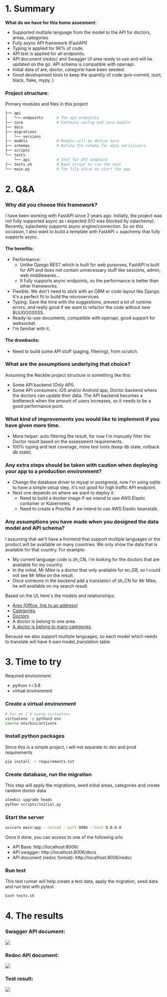 # 1. Summary
**What do we have for this home assesment:**
- Supported multiple language from the model to the API for doctors, areas, categories
- Fully async API framework (FastAPI)
- Typing is applied for 90% of code.
- API test is applied for all endpoints.
- API document (redoc) and Swagger UI area ready to use and will be updated on the go. API schema is compatible with openapi.
- Initial data of are, doctor, categorie have been seeded.
- Good development tools to keep the quantity of code (pre-commit, isort, black, flake, mypy..)

### Project structure:
Primary modules and files in this project
```sh
├── api                
│   └── endpoints      # The api endpoints
├── core               # Contains config and core module
├── docs               
├── migrations
│   └── versions       
├── models             # Models will be define here
├── schemas            # Define the schema for data serializers
├── scripts 
└── tests
    └── api            # Test for API endpoint
├── tests.sh           # Bash script to run the test
└── main.py            # The file where we start the app 
```

# 2. Q&A
### Why did you choose this framework?
I have been working with FastAPI since 2 years ago. Initially, the project was not fully supported async as i expected (I/O was blocked by sqlachemy). Recently, sqlachemy supports async engine/connection. So on this occasion, I also want to build a template with FastAPI + sqachemy that fully supports async.

#### The benefits:
- Performance:
  - Unlike Django REST which is built for web purposes, FastAPI is built for API and does not contain unnecessary stuff like sessions, admin, web middlewares...
  - It fully supports async endpoints, so the performance is better than other frameworks.
- Flexible: We don't need to stick with an ORM or code layout like Django. It's a perfect fit to build the microservices
- Typing: Save the time with the suggestions, prevent a lot of runtime errors, and really good if we want to refactor the code without new BUUGGGSSSS.
- Ready-to-use documents, compatible with openapi, good support for websocket.
- I'm familiar with it.

#### The drawbacks:
- Need to build some API stuff (paging, filtering),  from scratch.

###  What are the assumptions underlying that choice?
Assuming the Necktie project structure is something like this:
- Some API backend (Only API).
- Some API consumers: iOS and/or Android app, Doctor backend where the doctors can update their data.
The API backend becomes a bottleneck when the amount of users increases, so it needs to be a good performance point.

### What kind of improvements you would like to implement if you have given more time.
- More helper: auto filtering the result, for now I'm manually filter the Doctor result based on the assessment requirements.
- 100% typing and test coverage, more test tools (keep db state, rollback db state).


### Any extra steps should be taken with caution when deploying your app to a production environment?
- Change the database driver to mysql or postgresql, now I'm using sqlite to have a simple setup step, it's not good for high
traffic API endpoint.
- Next one depends on where we want to deploy it.
   - Need to build a docker image if we intend to use AWS Elastic container or Kubernetes.
   - Need to create a Procfile if we intend to use AWS Elastic beanstalk.

### Any assumptions you have made when you designed the data model and API schema?
I assuming that we'll have a frontend that support multiple languages or the product will be available on many countries. We only show the data that is available for that country.
For example:
- My current language code is zh_CN, i'm looking for the doctors that are available for my country.
- In the initial, Mr Mike is a doctor that only available for en_GB, so I could not see Mr Mike on the result.
- Once someone in the backend add a translation of zh_CN for Mr Mike, he will available on my search result.

Based on the UI, here's the models and relationships:
- [Ares (Office, link to an address)](https://github.com/phuong/Phuong_Vu_Backend_Engineer_Technical_Assessment/blob/66cd15e430b01abffb454bc6840d80dcee79a3cc/models/__init__.py#L20)
- [Categories](https://github.com/phuong/Phuong_Vu_Backend_Engineer_Technical_Assessment/blob/66cd15e430b01abffb454bc6840d80dcee79a3cc/models/__init__.py#L41).
- [Doctors](https://github.com/phuong/Phuong_Vu_Backend_Engineer_Technical_Assessment/blob/66cd15e430b01abffb454bc6840d80dcee79a3cc/models/__init__.py#L59).
- A doctor is belong to one area.
- [A doctor is belong to many categories](https://github.com/phuong/Phuong_Vu_Backend_Engineer_Technical_Assessment/blob/66cd15e430b01abffb454bc6840d80dcee79a3cc/models/__init__.py#L103).

Because we also support multiple languages, so each model which needs to translate will have
it own model_translation table.


# 3. Time to try
Required environment:
- python >=3.6
- virtual environment

### Create a virtual environment

```sh
# For me i'm using virtualenv
virtualenv -p python3 env
source env/bin/activate
```

### Install python packages
Since this is a simple project, i will not separate to dev and prod requirements
```sh
pip install -r requirements.txt
```

### Create database, run the migration
This step will apply the migrations, seed initial areas, categories and create random doctor data.
```sh
alembic upgrade heads
python scripts/initial.py
```

### Start the server
```sh
uvicorn main:app --reload --port 8006 --host 0.0.0.0
```
Once it done, you can access to one of the following urls:
- API Base: http://localhost:8006/
- API swagger: http://localhost:8006/docs
- API document (redoc format): http://localhost:8006/redoc

### Run test

This test runner will help create a test data, apply the migration, seed data and run test with pytest.
```sh
bash tests.sh
```

# 4. The results
### Swagger API document:
![](docs/api.png)

### Redoc API document:
![](docs/redoc.png)

### Test result:
![](docs/tests.png)